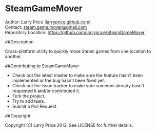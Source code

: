 SteamGameMover
==============

Author: Larry Price ([larryprice.github.com](http://larryprice.github.io))  
Contact: steam.game.mover@gmail.com  
Repository Location: https://github.com/larryprice/SteamGameMover

##Description

Cross-platform utility to quickly move Steam games from one location to another.

##Contributing to SteamGameMover
 
* Check out the latest master to make sure the feature hasn't been implemented or the bug hasn't been fixed yet.
* Check out the issue tracker to make sure someone already hasn't requested it and/or contributed it.
* Fork the project.
* Try to add tests.
* Submit a Pull Request.

##Copyright

Copyright (C) Larry Price 2013. See LICENSE for further details.
